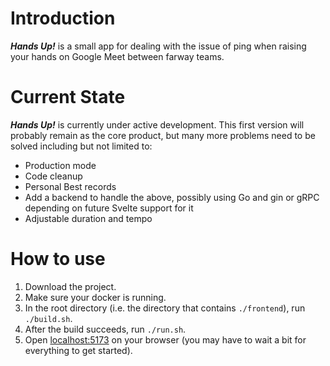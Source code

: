 # Introduction

***Hands Up!*** is a small app for dealing with the issue of ping when raising your hands on Google Meet between farway teams.

# Current State

***Hands Up!*** is currently under active development. This first version will probably remain as the core product, but many more problems need to be solved including but not limited to:

- Production mode
- Code cleanup
- Personal Best records
- Add a backend to handle the above, possibly using Go and gin or gRPC depending on future Svelte support for it
- Adjustable duration and tempo

# How to use

1. Download the project.
2. Make sure your docker is running.
3. In the root directory (i.e. the directory that contains `./frontend`), run `./build.sh`.
4. After the build succeeds, run `./run.sh`.
5. Open [localhost:5173](http://localhost:5173/) on your browser (you may have to wait a bit for everything to get started).